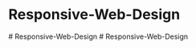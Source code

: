 # Responsive-Web-Design
#   R e s p o n s i v e - W e b - D e s i g n  
 #   R e s p o n s i v e - W e b - D e s i g n  
 